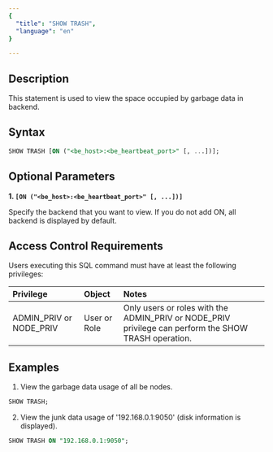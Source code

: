 ```yaml
---
{
  "title": "SHOW TRASH",
  "language": "en"
}

---
```


## Description

This statement is used to view the space occupied by garbage data in backend.

## Syntax

```sql
SHOW TRASH [ON ("<be_host>:<be_heartbeat_port>" [, ...])];
```

## Optional Parameters

**1. `[ON ("<be_host>:<be_heartbeat_port>" [, ...])]`**

Specify the backend that you want to view. If you do not add ON, all backend is displayed by default.


## Access Control Requirements

Users executing this SQL command must have at least the following privileges:


| Privilege  | Object | Notes                                        |
| :--------- | :----- | :------------------------------------------- |
| ADMIN_PRIV or NODE_PRIV | User or Role  | Only users or roles with the ADMIN_PRIV or NODE_PRIV privilege can perform the SHOW TRASH operation. |


## Examples

1. View the garbage data usage of all be nodes.


```sql
SHOW TRASH;
```

2. View the junk data usage of '192.168.0.1:9050' (disk information is displayed).


```sql
SHOW TRASH ON "192.168.0.1:9050";
```